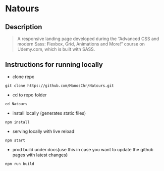 # Natours

## Description

> A responsive landing page developed during the “Advanced CSS and modern Sass: Flexbox, Grid, Animations and More!” course on Udemy.com, which is built with SASS.

## Instructions for running locally

- clone repo

```
git clone https://github.com/ManosChr/Natours.git
```

- cd to repo folder

```
cd Natours
```

- install locally (generates static files)

```
npm install
```

- serving locally with live reload

```
npm start
```

- prod build under docs(use this in case you want to update the github pages with latest changes)

```
npm run build
```